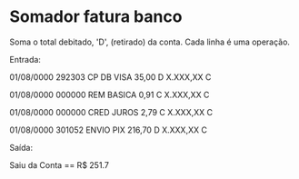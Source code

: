 # Somador fatura banco

Soma o total debitado, 'D', (retirado) da conta.
Cada linha é uma operação.


Entrada:

01/08/0000	292303	CP DB VISA	35,00 D	X.XXX,XX C

01/08/0000	000000	REM BASICA	0,91 C	X.XXX,XX C

01/08/0000	000000	CRED JUROS	2,79 C	X.XXX,XX C

01/08/0000	301052	ENVIO PIX	216,70 D	X.XXX,XX C



Saída:

Saiu da Conta == R$ 251.7
